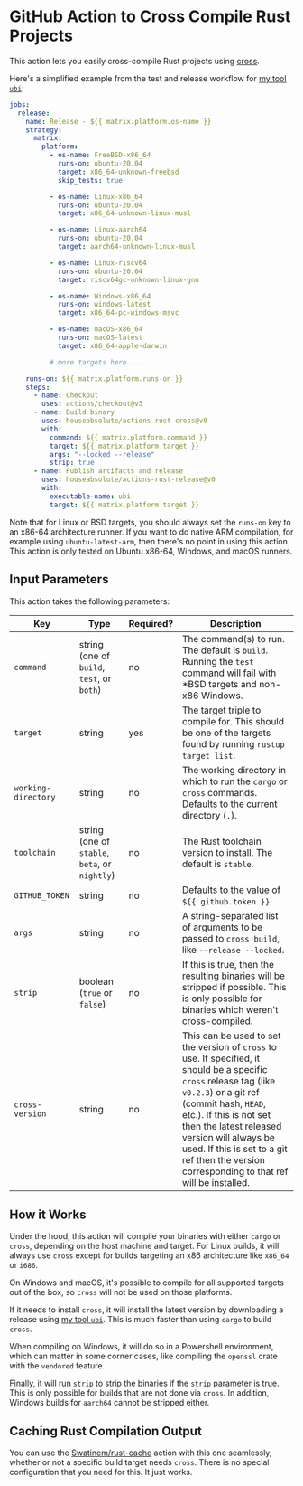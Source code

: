 # GitHub Action to Cross Compile Rust Projects

This action lets you easily cross-compile Rust projects using
[cross](https://github.com/cross-rs/cross).

Here's a simplified example from the test and release workflow for
[my tool `ubi`](https://github.com/houseabsolute/ubi):

```yaml
jobs:
  release:
    name: Release - ${{ matrix.platform.os-name }}
    strategy:
      matrix:
        platform:
          - os-name: FreeBSD-x86_64
            runs-on: ubuntu-20.04
            target: x86_64-unknown-freebsd
            skip_tests: true

          - os-name: Linux-x86_64
            runs-on: ubuntu-20.04
            target: x86_64-unknown-linux-musl

          - os-name: Linux-aarch64
            runs-on: ubuntu-20.04
            target: aarch64-unknown-linux-musl

          - os-name: Linux-riscv64
            runs-on: ubuntu-20.04
            target: riscv64gc-unknown-linux-gnu

          - os-name: Windows-x86_64
            runs-on: windows-latest
            target: x86_64-pc-windows-msvc

          - os-name: macOS-x86_64
            runs-on: macOS-latest
            target: x86_64-apple-darwin

          # more targets here ...

    runs-on: ${{ matrix.platform.runs-on }}
    steps:
      - name: Checkout
        uses: actions/checkout@v3
      - name: Build binary
        uses: houseabsolute/actions-rust-cross@v0
        with:
          command: ${{ matrix.platform.command }}
          target: ${{ matrix.platform.target }}
          args: "--locked --release"
          strip: true
      - name: Publish artifacts and release
        uses: houseabsolute/actions-rust-release@v0
        with:
          executable-name: ubi
          target: ${{ matrix.platform.target }}
```

Note that for Linux or BSD targets, you should always set the `runs-on` key to an x86-64
architecture runner. If you want to do native ARM compilation, for example using
`ubuntu-latest-arm`, then there's no point in using this action. This action is only tested on
Ubuntu x86-64, Windows, and macOS runners.

## Input Parameters

This action takes the following parameters:

| Key                 | Type                                           | Required? | Description                                                                                                                                                                                                                                                                                                                                   |
| ------------------- | ---------------------------------------------- | --------- | --------------------------------------------------------------------------------------------------------------------------------------------------------------------------------------------------------------------------------------------------------------------------------------------------------------------------------------------- |
| `command`           | string (one of `build`, `test`, or `both`)     | no        | The command(s) to run. The default is `build`. Running the `test` command will fail with \*BSD targets and non-x86 Windows.                                                                                                                                                                                                                   |
| `target`            | string                                         | yes       | The target triple to compile for. This should be one of the targets found by running `rustup target list`.                                                                                                                                                                                                                                    |
| `working-directory` | string                                         | no        | The working directory in which to run the `cargo` or `cross` commands. Defaults to the current directory (`.`).                                                                                                                                                                                                                               |
| `toolchain`         | string (one of `stable`, `beta`, or `nightly`) | no        | The Rust toolchain version to install. The default is `stable`.                                                                                                                                                                                                                                                                               |
| `GITHUB_TOKEN`      | string                                         | no        | Defaults to the value of `${{ github.token }}`.                                                                                                                                                                                                                                                                                               |
| `args`              | string                                         | no        | A string-separated list of arguments to be passed to `cross build`, like `--release --locked`.                                                                                                                                                                                                                                                |
| `strip`             | boolean (`true` or `false`)                    | no        | If this is true, then the resulting binaries will be stripped if possible. This is only possible for binaries which weren't cross-compiled.                                                                                                                                                                                                   |
| `cross-version`     | string                                         | no        | This can be used to set the version of `cross` to use. If specified, it should be a specific `cross` release tag (like `v0.2.3`) or a git ref (commit hash, `HEAD`, etc.). If this is not set then the latest released version will always be used. If this is set to a git ref then the version corresponding to that ref will be installed. |

## How it Works

Under the hood, this action will compile your binaries with either `cargo` or `cross`, depending on
the host machine and target. For Linux builds, it will always use `cross` except for builds
targeting an x86 architecture like `x86_64` or `i686`.

On Windows and macOS, it's possible to compile for all supported targets out of the box, so `cross`
will not be used on those platforms.

If it needs to install `cross`, it will install the latest version by downloading a release using
[my tool `ubi`](https://github.com/houseabsolute/ubi). This is much faster than using `cargo` to
build `cross`.

When compiling on Windows, it will do so in a Powershell environment, which can matter in some
corner cases, like compiling the `openssl` crate with the `vendored` feature.

Finally, it will run `strip` to strip the binaries if the `strip` parameter is true. This is only
possible for builds that are not done via `cross`. In addition, Windows builds for `aarch64` cannot
be stripped either.

## Caching Rust Compilation Output

You can use the [Swatinem/rust-cache](https://github.com/Swatinem/rust-cache) action with this one
seamlessly, whether or not a specific build target needs `cross`. There is no special configuration
that you need for this. It just works.
